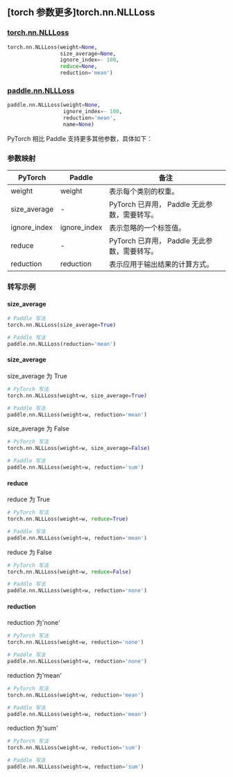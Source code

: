 ## [torch 参数更多]torch.nn.NLLLoss

### [torch.nn.NLLLoss](https://pytorch.org/docs/stable/generated/torch.nn.NLLLoss.html?highlight=nllloss#torch.nn.NLLLoss)

```python
torch.nn.NLLLoss(weight=None,
                 size_average=None,
                 ignore_index=- 100,
                 reduce=None,
                 reduction='mean')
```

### [paddle.nn.NLLLoss](https://www.paddlepaddle.org.cn/documentation/docs/zh/develop/api/paddle/nn/NLLLoss_cn.html#nllloss)

```python
paddle.nn.NLLLoss(weight=None,
                  ignore_index=- 100,
                  reduction='mean',
                  name=None)
```

PyTorch 相比 Paddle 支持更多其他参数，具体如下：

### 参数映射
| PyTorch      | Paddle       | 备注                                         |
| ------------ | ------------ | -------------------------------------------- |
| weight       | weight       | 表示每个类别的权重。                         |
| size_average | -            | PyTorch 已弃用， Paddle 无此参数，需要转写。 |
| ignore_index | ignore_index | 表示忽略的一个标签值。                       |
| reduce       | -            | PyTorch 已弃用， Paddle 无此参数，需要转写。 |
| reduction    | reduction    | 表示应用于输出结果的计算方式。               |

### 转写示例
#### size_average
```python
# Paddle 写法
torch.nn.NLLLoss(size_average=True)

# Paddle 写法
paddle.nn.NLLLoss(reduction='mean')
```

#### size_average
size_average 为 True
```python
# PyTorch 写法
torch.nn.NLLLoss(weight=w, size_average=True)

# Paddle 写法
paddle.nn.NLLLoss(weight=w, reduction='mean')

```

size_average 为 False
```python
# PyTorch 写法
torch.nn.NLLLoss(weight=w, size_average=False)

# Paddle 写法
paddle.nn.NLLLoss(weight=w, reduction='sum')
```

#### reduce
reduce 为 True
```python
# PyTorch 写法
torch.nn.NLLLoss(weight=w, reduce=True)

# Paddle 写法
paddle.nn.NLLLoss(weight=w, reduction='mean')
```

reduce 为 False
```python
# PyTorch 写法
torch.nn.NLLLoss(weight=w, reduce=False)

# Paddle 写法
paddle.nn.NLLLoss(weight=w, reduction='none')
```

#### reduction
reduction 为'none'
```python
# PyTorch 写法
torch.nn.NLLLoss(weight=w, reduction='none')

# Paddle 写法
paddle.nn.NLLLoss(weight=w, reduction='none')
```

reduction 为'mean'
```python
# PyTorch 写法
torch.nn.NLLLoss(weight=w, reduction='mean')

# Paddle 写法
paddle.nn.NLLLoss(weight=w, reduction='mean')
```

reduction 为'sum'
```python
# PyTorch 写法
torch.nn.NLLLoss(weight=w, reduction='sum')

# Paddle 写法
paddle.nn.NLLLoss(weight=w, reduction='sum')
```
